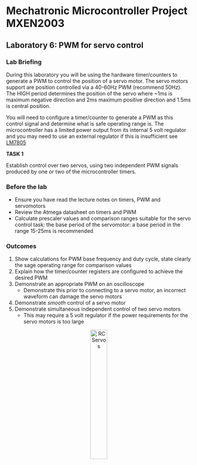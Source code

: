 # Mechatronic Microcontroller Project MXEN2003

## Laboratory 6: PWM for servo control

### Lab Briefing

During this laboratory you will be using the hardware timer/counters to generate a PWM to control the position of a servo motor. The servo motors support are position controlled via a 40-60Hz PWM (recommend 50Hz). The HIGH period determines the position of the servo where ~1ms is maximum negative direction and 2ms maximum positive direction and 1.5ms is central position.

You will need to configure a timer/counter to generate a PWM as this control signal and determine what is safe operating range is. The microcontroller has a limited power output from its internal 5 volt regulator and you may need to use an external regulator if this is insufficient see [LM7805](https://www.st.com/resource/en/datasheet/l78.pdf)

**TASK 1**

Establish control over two servos, using two independent PWM signals produced by one or two of the microcontroller timers.
  
### Before the lab
- Ensure you have read the lecture notes on timers, PWM and servomotors
- Review the Atmega datasheet on timers and PWM
- Calculate prescaler values and comparison ranges suitable for the servo control task: the base period of the servomotor: a base period in the range 15-25ms is recommended

### Outcomes
1. Show calculations for PWM base frequency and duty cycle, state clearly the sage operating range for comparison values
2. Explain how the timer/counter registers are configured to achieve the desired PWM
3. Demonstrate an appropriate PWM on an oscilloscope
   - Demonstrate this prior to connecting to a servo motor, an incorrect waveform can damage the servo motors
4. Demonstrate *smooth* control of a servo motor
5. Demonstrate simultaneous independent control of two servo motors
   - This may require a 5 volt regulator if the power requirements for the servo motors is too large

<p align="center"> <img src="https://upload.wikimedia.org/wikipedia/commons/3/30/Two_hobby_servo_motors.jpg" alt="RC Servos" width="30%"> </p>
